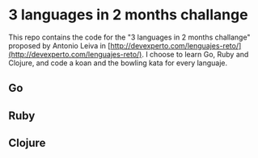 # 3 languages in 2 months challange

This repo contains the code for the "3 languages in 2 months challange" proposed by Antonio Leiva in [http://devexperto.com/lenguajes-reto/](http://devexperto.com/lenguajes-reto/). I choose to learn Go, Ruby and Clojure, and code a koan and the bowling kata for every languaje.

## Go

## Ruby

## Clojure
